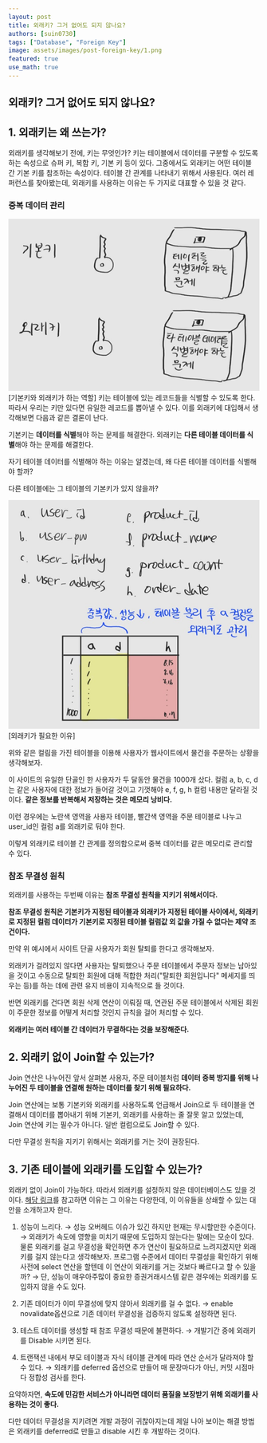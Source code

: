 ```yaml
---
layout: post
title: 외래키? 그거 없어도 되지 않나요?
authors: [suin0730]
tags: ["Database", "Foreign Key"]
image: assets/images/post-foreign-key/1.png
featured: true
use_math: true
---
```


## 외래키? 그거 없어도 되지 않나요?

## 1. 외래키는 왜 쓰는가?

외래키를 생각해보기 전에, 키는 무엇인가? 키는 테이블에서 데이터를 구분할 수 있도록 하는 속성으로 슈퍼 키, 복합 키, 기본 키 등이 있다. 그중에서도 외래키는 어떤 테이블 간 기본 키를 참조하는 속성이다. 테이블 간 관계를 나타내기 위해서 사용된다. 여러 레퍼런스를 찾아봤는데, 외래키를 사용하는 이유는 두 가지로 대표할 수 있을 것 같다.

### 중복 데이터 관리

![image](../assets/images/post-foreign-key/1.png)
[기본키와 외래키가 하는 역할]
키는 테이블에 있는 레코드들을 식별할 수 있도록 한다. 따라서 우리는 키만 있다면 유일한 레코드를 뽑아낼 수 있다. 이를 외래키에 대입해서 생각해보면 다음과 같은 결론이 난다.

기본키는 **데이터를 식별**해야 하는 문제를 해결한다.
외래키는 **다른 테이블 데이터를 식별**해야 하는 문제를 해결한다.

자기 테이블 데이터를 식별해야 하는 이유는 알겠는데, 왜 다른 테이블 데이터를 식별해야 할까?

다른 테이블에는 그 테이블의 기본키가 있지 않을까?

![image](../assets/images/post-foreign-key/2.png)
[외래키가 필요한 이유]

위와 같은 컬림을 가진 테이블을 이용해 사용자가 웹사이트에서 물건을 주문하는 상황을 생각해보자.

이 사이트의 유일한 단골인 한 사용자가 두 달동안 물건을 1000개 샀다. 컬럼 a, b, c, d는 같은 사용자에 대한 정보가 들어갈 것이고 기껏해야 e, f, g, h 컬럼 내용만 달라질 것이다. **같은 정보를 반복해서 저장하는 것은 메모리 낭비다.**

이런 경우에는 노란색 영역을 사용자 테이블, 빨간색 영역을 주문 테이블로 나누고 user_id인 컬럼 a를 외래키로 둬야 한다.

이렇게 외래키로 테이블 간 관계를 정의함으로써 중복 데이터를 같은 메모리로 관리할 수 있다.

### 참조 무결성 원칙

외래키를 사용하는 두번째 이유는 **참조 무결성 원칙을 지키기 위해서이다.**

**참조 무결성 원칙은 기본키가 지정된 테이블과 외래키가 지정된 테이블 사이에서, 외래키로 지정된 컬럼 데이터가 기본키로 지정된 테이블 컬럼값 외 값을 가질 수 없다는 제약 조건이다.**

만약 위 예시에서 사이트 단골 사용자가 회원 탈퇴를 한다고 생각해보자.

외래키가 걸려있지 않다면 사용자는 탈퇴했으나 주문 테이블에서 주문자 정보는 남아있을 것이고 수동으로 탈퇴한 회원에 대해 적합한 처리("탈퇴한 회원입니다" 메세지를 띄우는 등)를 하는 데에 관련 유지 비용이 지속적으로 들 것이다.

반면 외래키를 건다면 회원 삭제 연산이 이뤄질 때, 연관된 주문 테이블에서 삭제된 회원이 주문한 정보를 어떻게 처리할 것인지 규칙을 걸어 처리할 수 있다.

**외래키는 여러 테이블 간 데이터가 무결하다는 것을 보장해준다.**

## 2. 외래키 없이 Join할 수 있는가?

Join 연산은 나누어진 앞서 살펴본 사용자, 주문 테이블처럼 **데이터 중복 방지를 위해 나누어진 두 테이블을 연결해 원하는 데이터를 찾기 위해 필요하다.**

Join 연산에는 보통 기본키와 외래키를 사용하도록 언급해서 Join으로 두 테이블을 연결해서 데이터를 뽑아내기 위해 기본키, 외래키를 사용하는 줄 잘못 알고 있었는데, Join 연산에 키는 필수가 아니다. 일반 컬럼으로도 Join할 수 있다.

다만 무결성 원칙을 지키기 위해서는 외래키를 거는 것이 권장된다.

## 3. 기존 테이블에 외래키를 도입할 수 있는가?

외래키 없이 Join이 가능하다. 따라서 외래키를 설정하지 않은 데이터베이스도 있을 것이다. [해당 링크](https://enginassets/images/post-foreign-key/1.pngeering-skcc.github.io/oracle%20tuning/foreign_key_%EC%97%86%EC%9D%B4_%EA%B5%AC%EC%B6%95%ED%95%98%EB%8A%94_DB/)를 참고하면 이유는 그 이유는 다양한데, 이 이유들을 상쇄할 수 있는 대안을 소개하고자 한다.

1. 성능이 느리다.
   → 성능 오버헤드 이슈가 있긴 하지만 현재는 무시할만한 수준이다.
   → 외래키가 속도에 영향을 미치기 때문에 도입하지 않는다는 말에는 모순이 있다. 물론 외래키를 걸고 무결성을 확인하면 추가 연산이 필요하므로 느려지겠지만 외래키를 걸지 않는다고 생각해보자. 프로그램 수준에서 데이터 무결성을 확인하기 위해 사전에 select 연산을 할텐데 이 연산이 외래키를 거는 것보다 빠르다고 할 수 있을까?
   →  단, 성능이 매우아주많이 중요한 증권거래시스템 같은 경우에는 외래키를 도입하지 않을 수도 있다.

2. 기존 데이터가 이미 무결성에 맞지 않아서 외래키를 걸 수 없다.
   → enable novalidate옵션으로 기존 데이터 무결성을 검증하지 않도록 설정하면 된다.

3. 테스트 데이터를 생성할 때 참조 무결성 때문에 불편하다.
   → 개발기간 중에 외래키를 Disable 시키면 된다.

4. 트랜잭션 내에서 부모 테이블과 자식 테이블 관계에 따라 연산 순서가 달라져야 할 수 있다.
   → 외래키를 deferred 옵션으로 만들어 매 문장마다가 아닌, 커밋 시점마다 정합성 검사를 한다.

요약하자면, **속도에 민감한 서비스가 아니라면 데이터 품질을 보장받기 위해 외래키를 사용하는 것이 좋다.**

다만 데이터 무결성을 지키려면 개발 과정이 귀찮아지는데 제일 나아 보이는 해결 방법은 외래키를 deferred로 만들고 disable 시킨 후 개발하는 것이다.
